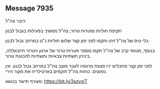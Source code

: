## Message 7935

דובר צה"ל:

תקיפת חוליות ומטרות טרור; צה"ל ממשיך בפעילות בגבול לבנון

כלי טיס של צה"ל זיהו ותקפו לפני זמן קצר שלוש חוליות נ"ט במרחב גבול לבנון.

בנוסף, מטוסי קרב של צה"ל תקפו מספר מטרות טרור של ארגון הטרור חיזבאללה, ביניהן תשתיות צבאיות ותשתיות להכוונת טרור.

לפני זמן קצר מחבלים ירו פצצת מרגמה לעבר מוצב צה"ל במרחב גבול לבנון. אין נפגעים.
כוחות צה"ל תוקפים בארטילריה את מקור הירי.

מצורף תיעוד בנושא: https://bit.ly/3szvxjT

